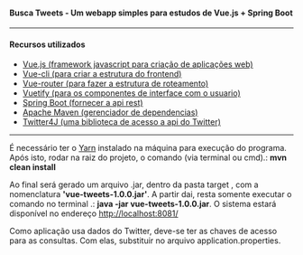 <h4>Busca Tweets - Um webapp simples para estudos de Vue.js + Spring Boot</h4>

<hr/>
<h4>Recursos utilizados</h4>
<ul>
  <li><a href="http://vuejs.org">Vue.js (framework javascript para criação de aplicações web)</a></li>
  <li><a href="https://cli.vuejs.org/">Vue-cli (para criar a estrutura do frontend)</a></li>
  <li><a href="https://router.vuejs.org/">Vue-router (para fazer a estrutura de roteamento) </a></li>
  <li><a href="https://vuetifyjs.com/en/">Vuetify (para os componentes de interface com o usuario)</a></li>
  <li><a href="https://spring.io/projects/spring-boot">Spring Boot (fornecer a api rest)</a></li>
  <li><a href="http://maven.apache.org/">Apache Maven (gerenciador de dependencias) </a></li>
  <li><a href="http://twitter4j.org/en/">Twitter4J (uma biblioteca de acesso a api do Twitter)</a></li>
</ul><hr/>

<p>É necessário ter o <a href="https://yarnpkg.com/">Yarn</a> instalado na máquina para execução do programa. Após isto, rodar na raiz do projeto, o comando (via terminal ou cmd).: <b>mvn clean install</b></p>

<p>Ao final será gerado um arquivo .jar, dentro da pasta target , com a nomenclatura <b>'vue-tweets-1.0.0.jar'</b>. A partir dai, resta somente executar o comando no terminal .: <b>java -jar vue-tweets-1.0.0.jar</b>. O sistema estará disponível no endereço 
<a href="http://localhost:8081/"> http://localhost:8081/ </a> </p>

<p>Como aplicação usa dados do Twitter, deve-se ter as chaves de acesso para as consultas. Com elas, substituir no arquivo
application.properties.</p>
